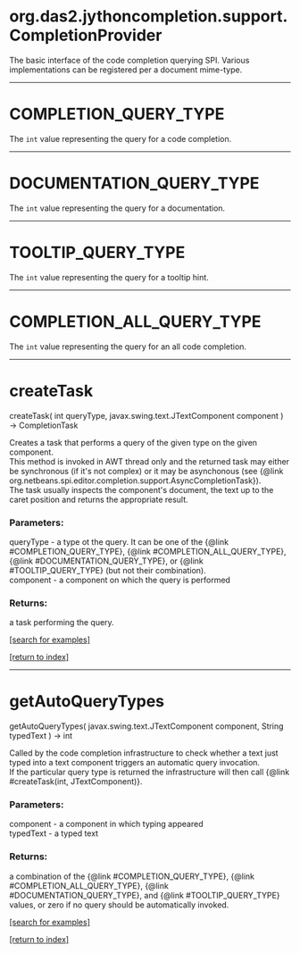 # org.das2.jythoncompletion.support.CompletionProvider

The basic interface of the code completion querying SPI. Various implementations can
 be registered per a document mime-type.

***
<a name="COMPLETION_QUERY_TYPE"></a>
# COMPLETION_QUERY_TYPE

The <code>int</code> value representing the query for a code completion.

***
<a name="DOCUMENTATION_QUERY_TYPE"></a>
# DOCUMENTATION_QUERY_TYPE

The <code>int</code> value representing the query for a documentation.

***
<a name="TOOLTIP_QUERY_TYPE"></a>
# TOOLTIP_QUERY_TYPE

The <code>int</code> value representing the query for a tooltip hint.

***
<a name="COMPLETION_ALL_QUERY_TYPE"></a>
# COMPLETION_ALL_QUERY_TYPE

The <code>int</code> value representing the query for an all code completion.

***
<a name="createTask"></a>
# createTask
createTask( int queryType, javax.swing.text.JTextComponent component ) &rarr; CompletionTask

Creates a task that performs a query of the given type on the given component.
 <br>
 This method is invoked in AWT thread only and the returned task
 may either be synchronous (if it's not complex)
 or it may be asynchonous
 (see {@link org.netbeans.spi.editor.completion.support.AsyncCompletionTask}).
 <br>
 The task usually inspects the component's document, the
 text up to the caret position and returns the appropriate result.

### Parameters:
queryType - a type ot the query. It can be one of the {@link #COMPLETION_QUERY_TYPE},
  {@link #COMPLETION_ALL_QUERY_TYPE}, {@link #DOCUMENTATION_QUERY_TYPE},
  or {@link #TOOLTIP_QUERY_TYPE} (but not their combination).
<br>component - a component on which the query is performed

### Returns:
a task performing the query.

<a href="https://github.com/autoplot/dev/search?q=createTask&unscoped_q=createTask">[search for examples]</a>

<a href="https://github.com/autoplot/documentation/blob/master/javadoc/index-all.md">[return to index]</a>

***
<a name="getAutoQueryTypes"></a>
# getAutoQueryTypes
getAutoQueryTypes( javax.swing.text.JTextComponent component, String typedText ) &rarr; int

Called by the code completion infrastructure to check whether a text just typed
 into a text component triggers an automatic query invocation.
 <br>
 If the particular query type is returned the infrastructure
 will then call {@link #createTask(int, JTextComponent)}.

### Parameters:
component - a component in which typing appeared
<br>typedText - a typed text

### Returns:
a combination of the {@link #COMPLETION_QUERY_TYPE}, {@link #COMPLETION_ALL_QUERY_TYPE},
         {@link #DOCUMENTATION_QUERY_TYPE}, and {@link #TOOLTIP_QUERY_TYPE}
         values, or zero if no query should be automatically invoked.

<a href="https://github.com/autoplot/dev/search?q=getAutoQueryTypes&unscoped_q=getAutoQueryTypes">[search for examples]</a>

<a href="https://github.com/autoplot/documentation/blob/master/javadoc/index-all.md">[return to index]</a>

